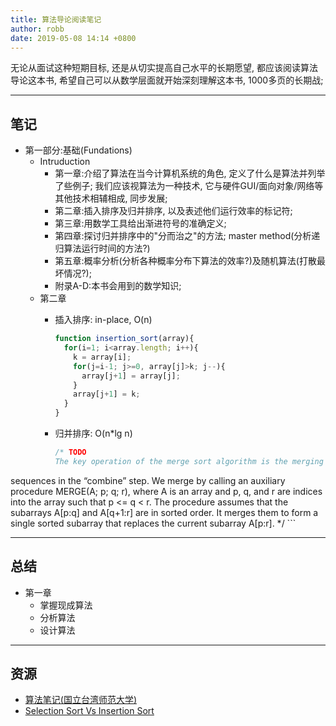 ```yaml
---
title: 算法导论阅读笔记
author: robb
date: 2019-05-08 14:14 +0800
---
```

无论从面试这种短期目标, 还是从切实提高自己水平的长期愿望, 都应该阅读算法导论这本书, 希望自己可以从数学层面就开始深刻理解这本书, 1000多页的长期战;

---

## 笔记

* 第一部分:基础(Fundations)
  * Intruduction
    * 第一章:介绍了算法在当今计算机系统的角色, 定义了什么是算法并列举了些例子; 我们应该视算法为一种技术, 它与硬件GUI/面向对象/网络等其他技术相辅相成, 同步发展;
    * 第二章:插入排序及归并排序, 以及表述他们运行效率的标记符;
    * 第三章:用数学工具给出渐进符号的准确定义;
    * 第四章:探讨归并排序中的"分而治之"的方法; master method(分析递归算法运行时间的方法?)
    * 第五章:概率分析(分析各种概率分布下算法的效率?)及随机算法(打散最坏情况?);
    * 附录A-D:本书会用到的数学知识;
  * 第二章
    * 插入排序: in-place, O(n)
      ```js
      function insertion_sort(array){
        for(i=1; i<array.length; i++){
          k = array[i];
          for(j=i-1; j>=0, array[j]>k; j--){
            array[j+1] = array[j];
          }
          array[j+1] = k;
        }
      }
      ```

    * 归并排序: O(n*lg n)
      ```js
      /* TODO
      The key operation of the merge sort algorithm is the merging of two sorted
sequences in the “combine” step. We merge by calling an auxiliary procedure
MERGE(A; p; q; r), where A is an array and p, q, and r are indices into the array
such that p <= q < r. The procedure assumes that the subarrays A[p:q] and
A[q+1:r] are in sorted order. It merges them to form a single sorted subarray
that replaces the current subarray A[p:r].
      */
      ```

---
## 总结

* 第一章
  * 掌握现成算法
  * 分析算法
  * 设计算法

---
## 资源

* [算法笔记(国立台湾师范大学)](http://www.csie.ntnu.edu.tw/~u91029/)
* [Selection Sort Vs Insertion Sort](https://cheetahonfire.blogspot.com/2009/05/selection-sort-vs-insertion-sort.html)
